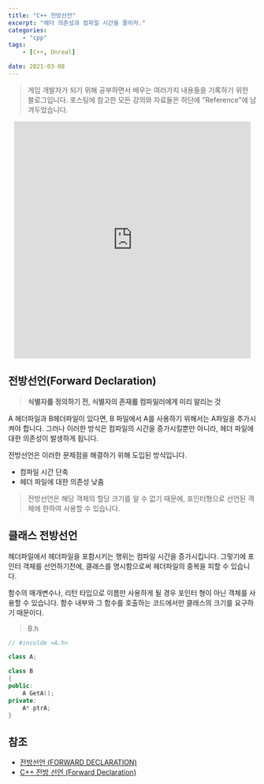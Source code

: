 ```yaml
---
title: "C++ 전방선언"
excerpt: "헤더 의존성과 컴파일 시간을 줄이자."
categories:
    - "cpp"
tags:
    - [C++, Unreal]

date: 2021-03-08
---
```


> 게임 개발자가 되기 위해 공부하면서 배우는 여러가지 내용들을 기록하기 위한 블로그입니다. 포스팅에 참고한 모든 강의와 자료들은 하단에 "Reference"에 남겨두었습니다.

<p align="center"><iframe src="https://giphy.com/embed/12zV7u6Bh0vHpu" width="480" height="480" frameBorder="0" class="giphy-embed" allowFullScreen></iframe><p><a href="https://giphy.com/gifs/hamburglar-12zV7u6Bh0vHpu"></a></p></p>

## 전방선언(Forward Declaration)

> **식별자를 정의하기 전, 식별자의 존재를 컴파일러에게 미리 알리는 것**

A 헤더파일과 B헤더파일이 있다면, B 파일에서 A를 사용하기 위해서는 A파일을 추가시켜야 합니다. 그러나 이러한 방식은 컴파일의 시간을 증가시킬뿐만 아니라, 헤더 파일에 대한 의존성이 발생하게 됩니다.

전방선언은 이러한 문제점을 해결하기 위해 도입된 방식입니다.

- 컴파일 시간 단축
- 헤더 파일에 대한 의존성 낮춤

> 전방선언은 해당 객체의 할당 크기를 알 수 없기 때문에, 포인터형으로 선언된 객체에 한하여 사용할 수 있습니다.

## 클래스 전방선언

헤더파일에서 헤더파일을 포함시키는 행위는 컴파일 시간을 증가시킵니다. 그렇기에 포인터 객체를 선언하기전에, 클래스를 명시함으로써 헤더파일의 중복을 피할 수 있습니다.

함수의 매개변수나, 리턴 타입으로 이름만 사용하게 될 경우 포인터 형이 아닌 객체를 사용할 수 있습니다. 함수 내부와 그 함수를 호출하는 코드에서만 클래스의 크기를 요구하기 때문이다.

> B.h

```cpp
// #inculde <A.h>

class A;

class B
{
public:
    A GetA();
private:
    A* ptrA;
}
```

## 참조

- [전방선언 (FORWARD DECLARATION)](https://coding-restaurant.tistory.com/504)
- [C++ 전방 선언 (Forward Declaration)](https://ju3un.github.io/c++-forward-declaration/)